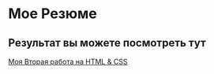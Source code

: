 # Мое Резюме 
## Результат вы можете посмотреть тут
[Моя Вторая работа на HTML & CSS](https://pavelpsiho.github.io/resume1/)
